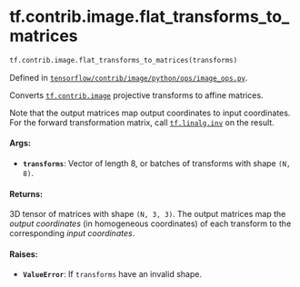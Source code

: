 <div itemscope itemtype="http://developers.google.com/ReferenceObject">
<meta itemprop="name" content="tf.contrib.image.flat_transforms_to_matrices" />
</div>

# tf.contrib.image.flat_transforms_to_matrices

``` python
tf.contrib.image.flat_transforms_to_matrices(transforms)
```



Defined in [`tensorflow/contrib/image/python/ops/image_ops.py`](https://www.tensorflow.org/code/tensorflow/contrib/image/python/ops/image_ops.py).

Converts <a href="../../../tf/contrib/image.md"><code>tf.contrib.image</code></a> projective transforms to affine matrices.

Note that the output matrices map output coordinates to input coordinates. For
the forward transformation matrix, call <a href="../../../tf/matrix_inverse.md"><code>tf.linalg.inv</code></a> on the result.

#### Args:

* <b>`transforms`</b>: Vector of length 8, or batches of transforms with shape
    `(N, 8)`.


#### Returns:

3D tensor of matrices with shape `(N, 3, 3)`. The output matrices map the
  *output coordinates* (in homogeneous coordinates) of each transform to the
  corresponding *input coordinates*.


#### Raises:

* <b>`ValueError`</b>: If `transforms` have an invalid shape.